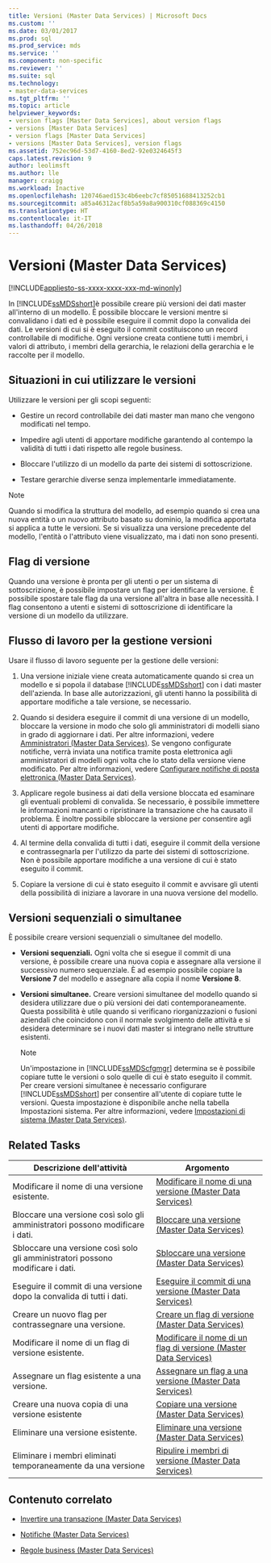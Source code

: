 ```yaml
---
title: Versioni (Master Data Services) | Microsoft Docs
ms.custom: ''
ms.date: 03/01/2017
ms.prod: sql
ms.prod_service: mds
ms.service: ''
ms.component: non-specific
ms.reviewer: ''
ms.suite: sql
ms.technology:
- master-data-services
ms.tgt_pltfrm: ''
ms.topic: article
helpviewer_keywords:
- version flags [Master Data Services], about version flags
- versions [Master Data Services]
- version flags [Master Data Services]
- versions [Master Data Services], version flags
ms.assetid: 752ec96d-53d7-4160-8ed2-92e0324645f3
caps.latest.revision: 9
author: leolimsft
ms.author: lle
manager: craigg
ms.workload: Inactive
ms.openlocfilehash: 120746aed153c4b6eebc7cf85051688413252cb1
ms.sourcegitcommit: a85a46312acf8b5a59a8a900310cf088369c4150
ms.translationtype: HT
ms.contentlocale: it-IT
ms.lasthandoff: 04/26/2018
---
```

# <a name="versions-master-data-services"></a>Versioni (Master Data Services)

[!INCLUDE[appliesto-ss-xxxx-xxxx-xxx-md-winonly](../includes/appliesto-ss-xxxx-xxxx-xxx-md-winonly.md)]

  In [!INCLUDE[ssMDSshort](../includes/ssmdsshort-md.md)]è possibile creare più versioni dei dati master all'interno di un modello. È possibile bloccare le versioni mentre si convalidano i dati ed è possibile eseguire il commit dopo la convalida dei dati. Le versioni di cui si è eseguito il commit costituiscono un record controllabile di modifiche. Ogni versione creata contiene tutti i membri, i valori di attributo, i membri della gerarchia, le relazioni della gerarchia e le raccolte per il modello.  
  
## <a name="when-to-use-versions"></a>Situazioni in cui utilizzare le versioni  
 Utilizzare le versioni per gli scopi seguenti:  
  
-   Gestire un record controllabile dei dati master man mano che vengono modificati nel tempo.  
  
-   Impedire agli utenti di apportare modifiche garantendo al contempo la validità di tutti i dati rispetto alle regole business.  
  
-   Bloccare l'utilizzo di un modello da parte dei sistemi di sottoscrizione.  
  
-   Testare gerarchie diverse senza implementarle immediatamente.  
  
> [!NOTE]  
>  Quando si modifica la struttura del modello, ad esempio quando si crea una nuova entità o un nuovo attributo basato su dominio, la modifica apportata si applica a tutte le versioni. Se si visualizza una versione precedente del modello, l'entità o l'attributo viene visualizzato, ma i dati non sono presenti.  
  
## <a name="version-flags"></a>Flag di versione  
 Quando una versione è pronta per gli utenti o per un sistema di sottoscrizione, è possibile impostare un flag per identificare la versione. È possibile spostare tale flag da una versione all'altra in base alle necessità. I flag consentono a utenti e sistemi di sottoscrizione di identificare la versione di un modello da utilizzare.  
  
## <a name="workflow-for-version-management"></a>Flusso di lavoro per la gestione versioni  
 Usare il flusso di lavoro seguente per la gestione delle versioni:  
  
1.  Una versione iniziale viene creata automaticamente quando si crea un modello e si popola il database [!INCLUDE[ssMDSshort](../includes/ssmdsshort-md.md)] con i dati master dell'azienda. In base alle autorizzazioni, gli utenti hanno la possibilità di apportare modifiche a tale versione, se necessario.  
  
2.  Quando si desidera eseguire il commit di una versione di un modello, bloccare la versione in modo che solo gli amministratori di modelli siano in grado di aggiornare i dati. Per altre informazioni, vedere [Amministratori &#40;Master Data Services&#41;](../master-data-services/administrators-master-data-services.md). Se vengono configurate notifiche, verrà inviata una notifica tramite posta elettronica agli amministratori di modelli ogni volta che lo stato della versione viene modificato. Per altre informazioni, vedere [Configurare notifiche di posta elettronica &#40;Master Data Services&#41;](../master-data-services/configure-email-notifications-master-data-services.md).  
  
3.  Applicare regole business ai dati della versione bloccata ed esaminare gli eventuali problemi di convalida. Se necessario, è possibile immettere le informazioni mancanti o ripristinare la transazione che ha causato il problema. È inoltre possibile sbloccare la versione per consentire agli utenti di apportare modifiche.  
  
4.  Al termine della convalida di tutti i dati, eseguire il commit della versione e contrassegnarla per l'utilizzo da parte dei sistemi di sottoscrizione. Non è possibile apportare modifiche a una versione di cui è stato eseguito il commit.  
  
5.  Copiare la versione di cui è stato eseguito il commit e avvisare gli utenti della possibilità di iniziare a lavorare in una nuova versione del modello.  
  
## <a name="sequential-or-simultaneous-versions"></a>Versioni sequenziali o simultanee  
 È possibile creare versioni sequenziali o simultanee del modello.  
  
-   **Versioni sequenziali.** Ogni volta che si esegue il commit di una versione, è possibile creare una nuova copia e assegnare alla versione il successivo numero sequenziale. È ad esempio possibile copiare la **Versione 7** del modello e assegnare alla copia il nome **Versione 8**.  
  
-   **Versioni simultanee.** Creare versioni simultanee del modello quando si desidera utilizzare due o più versioni dei dati contemporaneamente. Questa possibilità è utile quando si verificano riorganizzazioni o fusioni aziendali che coincidono con il normale svolgimento delle attività e si desidera determinare se i nuovi dati master si integrano nelle strutture esistenti.  
  
    > [!NOTE]  
    >  Un'impostazione in [!INCLUDE[ssMDScfgmgr](../includes/ssmdscfgmgr-md.md)] determina se è possibile copiare tutte le versioni o solo quelle di cui è stato eseguito il commit. Per creare versioni simultanee è necessario configurare [!INCLUDE[ssMDSshort](../includes/ssmdsshort-md.md)] per consentire all'utente di copiare tutte le versioni. Questa impostazione è disponibile anche nella tabella Impostazioni sistema. Per altre informazioni, vedere [Impostazioni di sistema &#40;Master Data Services&#41;](../master-data-services/system-settings-master-data-services.md).  
  
## <a name="related-tasks"></a>Related Tasks  
  
|Descrizione dell'attività|Argomento|  
|----------------------|-----------|  
|Modificare il nome di una versione esistente.|[Modificare il nome di una versione &#40;Master Data Services&#41;](../master-data-services/change-a-version-name-master-data-services.md)|  
|Bloccare una versione così solo gli amministratori possono modificare i dati.|[Bloccare una versione &#40;Master Data Services&#41;](../master-data-services/lock-a-version-master-data-services.md)|  
|Sbloccare una versione così solo gli amministratori possono modificare i dati.|[Sbloccare una versione &#40;Master Data Services&#41;](../master-data-services/unlock-a-version-master-data-services.md)|  
|Eseguire il commit di una versione dopo la convalida di tutti i dati.|[Eseguire il commit di una versione &#40;Master Data Services&#41;](../master-data-services/commit-a-version-master-data-services.md)|  
|Creare un nuovo flag per contrassegnare una versione.|[Creare un flag di versione &#40;Master Data Services&#41;](../master-data-services/create-a-version-flag-master-data-services.md)|  
|Modificare il nome di un flag di versione esistente.|[Modificare il nome di un flag di versione &#40;Master Data Services&#41;](../master-data-services/change-a-version-flag-name-master-data-services.md)|  
|Assegnare un flag esistente a una versione.|[Assegnare un flag a una versione &#40;Master Data Services&#41;](../master-data-services/assign-a-flag-to-a-version-master-data-services.md)|  
|Creare una nuova copia di una versione esistente|[Copiare una versione &#40;Master Data Services&#41;](../master-data-services/copy-a-version-master-data-services.md)|  
|Eliminare una versione esistente.|[Eliminare una versione &#40;Master Data Services&#41;](../master-data-services/delete-a-version-master-data-services.md)|  
|Eliminare i membri eliminati temporaneamente da una versione|[Ripulire i membri di versione &#40;Master Data Services&#41;](../master-data-services/purge-version-members-master-data-services.md)|  
  
## <a name="related-content"></a>Contenuto correlato  
  
-   [Invertire una transazione &#40;Master Data Services&#41;](../master-data-services/reverse-a-transaction-master-data-services.md)  
  
-   [Notifiche &#40;Master Data Services&#41;](../master-data-services/notifications-master-data-services.md)  
  
-   [Regole business &#40;Master Data Services&#41;](../master-data-services/business-rules-master-data-services.md)  
  
  
